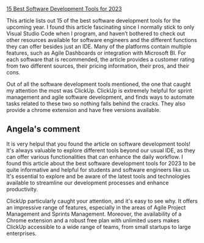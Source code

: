[15 Best Software Development Tools for 2023](https://clickup.com/blog/software-development-tools/) 

This article lists out 15 of the best software development tools for the upcoming year. I found this article fascinating since I normally stick to only Visual Studio Code when I program, and haven’t bothered to check out other resources available for software engineers and the different functions they can offer besides just an IDE. Many of the platforms contain multiple features, such as Agile Dashboards or integration with Microsoft BI. For each software that is recommended, the article provides a customer rating from two different sources, their pricing information, their pros, and their cons. 

Out of all the software development tools mentioned, the one that caught my attention the most was ClickUp. ClickUp is extremely helpful for sprint management and agile software development, and finds ways to automate tasks related to these two so nothing falls behind the cracks. They also provide a chrome extension and have free versions available. 

## Angela's comment
It is very helpul that you found the article on software development tools! It's always valuable to explore different tools beyond our usual IDE, as they can offer various functionalities that can enhance the daily workflow. I found this article about the best software development tools for 2023 to be quite informative and helpful for students and software engineers like us. It's essential to explore and be aware of the latest tools and technologies available to streamline our development processes and enhance productivity.

ClickUp particularly caught your attention, and it's easy to see why. It offers an impressive range of features, especially in the areas of Agile Project Management and Sprints Management. Moreover, the availability of a Chrome extension and a robust free plan with unlimited users makes ClickUp accessible to a wide range of teams, from small startups to large enterprises.